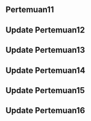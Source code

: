 ## Pertemuan11

## Update Pertemuan12

## Update Pertemuan13

## Update Pertemuan14

## Update Pertemuan15

## Update Pertemuan16
